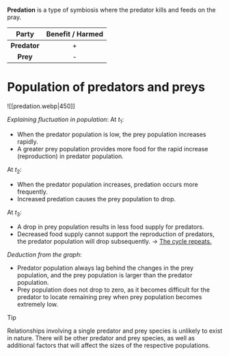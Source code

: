 **Predation** is a type of <span class="hi-blue">symbiosis</span> where the <span class="hi-green">predator kills and feeds on the pray</span>.

|    Party     | Benefit / Harmed |
| :----------: | :--------------: |
| **Predator** |        +         |
|   **Prey**   |        -         |

# Population of predators and preys
![[predation.webp|450]]

*Explaining fluctuation in population*:
At $t_1$:
- When the predator population is low, the prey population increases rapidly.
- A greater prey population provides more food for the rapid increase (reproduction) in predator population.

At $t_2$:
- When the predator population increases, predation occurs more frequently.
- Increased predation causes the prey population to drop.

At $t_3$:
- A drop in prey population results in less food supply for predators.
- Decreased food supply cannot support the reproduction of predators, the predator population will drop subsequently.
→ <u>The cycle repeats.</u>

*Deduction from the graph*:
- Predator population always <span class="hi-blue">lag behind</span> the changes in the prey population, and the prey population is larger than the predator population.
- <span class="hi-green">Prey population does not drop to zero</span>, as it becomes difficult for the predator to locate remaining prey when prey population becomes extremely low.

> [!tip]
> Relationships involving a single predator and prey species is unlikely to exist in nature. There will be other predator and prey species, as well as additional factors that will affect the sizes of the respective populations.
